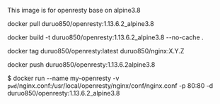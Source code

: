 This image is for openresty base on alpine3.8


docker pull duruo850/openresty:1.13.6.2_alpine3.8

docker build -t duruo850/openresty:1.13.6.2_alpine3.8 --no-cache .

docker tag duruo850/openresty:latest duruo850/nginx:X.Y.Z

docker push duruo850/openresty:1.13.6.2alpine3.8


$ docker run --name my-openresty -v `pwd`/nginx.conf:/usr/local/openresty/nginx/conf/nginx.conf -p 80:80  -d duruo850/openresty:1.13.6.2_alpine3.8